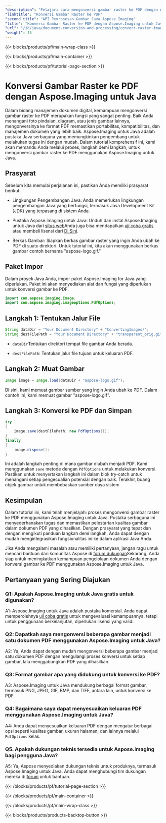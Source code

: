 ```yaml
---
"description": "Pelajari cara mengonversi gambar raster ke PDF dengan Aspose.Imaging untuk Java. Langkah-langkah mudah untuk hasil berkualitas tinggi."
"linktitle": "Konversi Gambar Raster ke PDF"
"second_title": "API Pemrosesan Gambar Java Aspose.Imaging"
"title": "Konversi Gambar Raster ke PDF dengan Aspose.Imaging untuk Java"
"url": "/id/java/document-conversion-and-processing/convert-raster-images-to-pdf/"
"weight": 15
---
```


{{< blocks/products/pf/main-wrap-class >}}

{{< blocks/products/pf/main-container >}}

{{< blocks/products/pf/tutorial-page-section >}}

# Konversi Gambar Raster ke PDF dengan Aspose.Imaging untuk Java

Dalam bidang manajemen dokumen digital, kemampuan mengonversi gambar raster ke PDF merupakan fungsi yang sangat penting. Baik Anda menangani foto pindaian, diagram, atau jenis gambar lainnya, mengonversinya ke format PDF memastikan portabilitas, kompatibilitas, dan manajemen dokumen yang lebih baik. Aspose.Imaging untuk Java adalah pustaka Java serbaguna yang memungkinkan pengembang untuk melakukan tugas ini dengan mudah. Dalam tutorial komprehensif ini, kami akan memandu Anda melalui proses, langkah demi langkah, untuk mengonversi gambar raster ke PDF menggunakan Aspose.Imaging untuk Java.

## Prasyarat

Sebelum kita memulai perjalanan ini, pastikan Anda memiliki prasyarat berikut:

- Lingkungan Pengembangan Java: Anda memerlukan lingkungan pengembangan Java yang berfungsi, termasuk Java Development Kit (JDK) yang terpasang di sistem Anda.

- Pustaka Aspose.Imaging untuk Java: Unduh dan instal Aspose.Imaging untuk Java dari [situs web](https://releases.aspose.com/imaging/java/)Anda juga bisa mendapatkan [uji coba gratis](https://releases.aspose.com/) atau membeli lisensi dari [Di Sini](https://purchase.aspose.com/buy).

- Berkas Gambar: Siapkan berkas gambar raster yang ingin Anda ubah ke PDF di suatu direktori. Untuk tutorial ini, kita akan menggunakan berkas gambar contoh bernama "aspose-logo.gif."

## Paket Impor

Dalam proyek Java Anda, impor paket Aspose.Imaging for Java yang diperlukan. Paket ini akan menyediakan alat dan fungsi yang diperlukan untuk konversi gambar ke PDF.

```java
import com.aspose.imaging.Image;
import com.aspose.imaging.imageoptions.PdfOptions;
```

## Langkah 1: Tentukan Jalur File

```java
String dataDir = "Your Document Directory" + "ConvertingImages/";
String destFilePath = "Your Document Directory" + "transparent_orig.gif.pdf";
```

- `dataDir`Tentukan direktori tempat file gambar Anda berada.

- `destFilePath`: Tentukan jalur file tujuan untuk keluaran PDF.

## Langkah 2: Muat Gambar

```java
Image image = Image.load(dataDir + "aspose-logo.gif");
```

Di sini, kami memuat gambar sumber yang ingin Anda ubah ke PDF. Dalam contoh ini, kami memuat gambar "aspose-logo.gif".

## Langkah 3: Konversi ke PDF dan Simpan

```java
try
{
    image.save(destFilePath, new PdfOptions());
}
finally
{
    image.dispose();
}
```

Ini adalah langkah penting di mana gambar diubah menjadi PDF. Kami menggunakan `save` metode dengan `PdfOptions` untuk melakukan konversi. Pastikan untuk menyertakan langkah ini dalam blok try-catch untuk menangani setiap pengecualian potensial dengan baik. Terakhir, buang objek gambar untuk membebaskan sumber daya sistem.

## Kesimpulan

Dalam tutorial ini, kami telah menjelajahi proses mengonversi gambar raster ke PDF menggunakan Aspose.Imaging untuk Java. Pustaka serbaguna ini menyederhanakan tugas dan memastikan pelestarian kualitas gambar dalam dokumen PDF yang dihasilkan. Dengan prasyarat yang tepat dan dengan mengikuti panduan langkah demi langkah, Anda dapat dengan mudah mengintegrasikan fungsionalitas ini ke dalam aplikasi Java Anda.

Jika Anda mengalami masalah atau memiliki pertanyaan, jangan ragu untuk mencari bantuan dari komunitas Aspose di [forum dukungan](https://forum.aspose.com/)Sekarang, Anda siap untuk meningkatkan kemampuan pengelolaan dokumen Anda dengan konversi gambar ke PDF menggunakan Aspose.Imaging untuk Java.

## Pertanyaan yang Sering Diajukan

### Q1: Apakah Aspose.Imaging untuk Java gratis untuk digunakan?

A1: Aspose.Imaging untuk Java adalah pustaka komersial. Anda dapat memperolehnya [uji coba gratis](https://releases.aspose.com/) untuk mengevaluasi kemampuannya, tetapi untuk penggunaan berkelanjutan, diperlukan lisensi yang valid.

### Q2: Dapatkah saya mengonversi beberapa gambar menjadi satu dokumen PDF menggunakan Aspose.Imaging untuk Java?

A2: Ya, Anda dapat dengan mudah mengonversi beberapa gambar menjadi satu dokumen PDF dengan mengulangi proses konversi untuk setiap gambar, lalu menggabungkan PDF yang dihasilkan.

### Q3: Format gambar apa yang didukung untuk konversi ke PDF?

A3: Aspose.Imaging untuk Java mendukung berbagai format gambar, termasuk PNG, JPEG, GIF, BMP, dan TIFF, antara lain, untuk konversi ke PDF.

### Q4: Bagaimana saya dapat menyesuaikan keluaran PDF menggunakan Aspose.Imaging untuk Java?

A4: Anda dapat menyesuaikan keluaran PDF dengan mengatur berbagai opsi seperti kualitas gambar, ukuran halaman, dan lainnya melalui `PdfOptions` kelas.

### Q5. Apakah dukungan teknis tersedia untuk Aspose.Imaging bagi pengguna Java?

A5: Ya, Aspose menyediakan dukungan teknis untuk produknya, termasuk Aspose.Imaging untuk Java. Anda dapat menghubungi tim dukungan mereka di [forum](https://forum.aspose.com/) untuk bantuan.

{{< /blocks/products/pf/tutorial-page-section >}}

{{< /blocks/products/pf/main-container >}}

{{< /blocks/products/pf/main-wrap-class >}}

{{< blocks/products/products-backtop-button >}}
